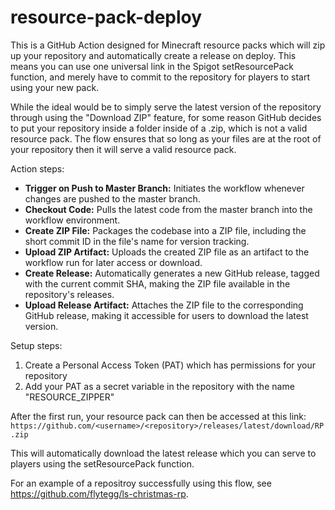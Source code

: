 # resource-pack-deploy
This is a GitHub Action designed for Minecraft resource packs which will zip up your repository and automatically create a release on deploy. This means you can use one universal link in the Spigot setResourcePack function, and merely have to commit to the repository for players to start using your new pack.

While the ideal would be to simply serve the latest version of the repository through using the "Download ZIP" feature, for some reason GitHub decides to put your repository inside a folder inside of a .zip, which is not a valid resource pack. The flow ensures that so long as your files are at the root of your repository then it will serve a valid resource pack.

Action steps:
- **Trigger on Push to Master Branch:** Initiates the workflow whenever changes are pushed to the master branch.
- **Checkout Code:** Pulls the latest code from the master branch into the workflow environment.
- **Create ZIP File:** Packages the codebase into a ZIP file, including the short commit ID in the file's name for version tracking.
- **Upload ZIP Artifact:** Uploads the created ZIP file as an artifact to the workflow run for later access or download.
- **Create Release:** Automatically generates a new GitHub release, tagged with the current commit SHA, making the ZIP file available in the repository's releases.
- **Upload Release Artifact:** Attaches the ZIP file to the corresponding GitHub release, making it accessible for users to download the latest version.

Setup steps:
1. Create a Personal Access Token (PAT) which has permissions for your repository
2. Add your PAT as a secret variable in the repository with the name "RESOURCE_ZIPPER"

After the first run, your resource pack can then be accessed at this link:
`https://github.com/<username>/<repository>/releases/latest/download/RP.zip`

This will automatically download the latest release which you can serve to players using the setResourcePack function.

For an example of a repositroy successfully using this flow, see https://github.com/flytegg/ls-christmas-rp.
